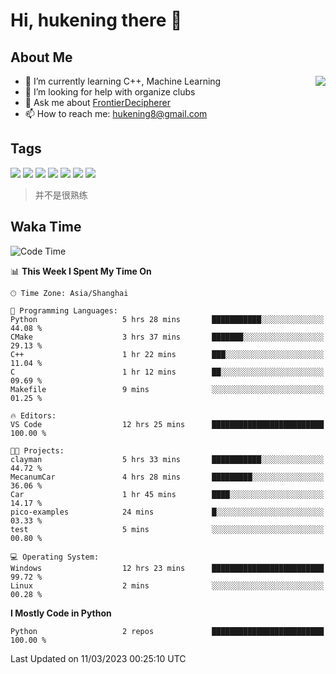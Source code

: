 # Hi, hukening there 👋

## About Me

<a href="#">
  <img align="right" src="https://github-readme-stats-git-masterrstaa-rickstaa.vercel.app/api?username=Tokyo469&count_private=true&show_icons=true&bg_color=15,f2f7fd,E0EAFC" />
</a>

- 🌱 I’m currently learning C++, Machine Learning
- 🤔 I’m looking for help with organize clubs
- 💬 Ask me about [FrontierDecipherer](https://github.com/FrontierDecipherer)
- 📫 How to reach me: hukening8@gmail.com

## Tags

![](https://img.shields.io/badge/-Python-3e74a2?style=flat-square&logo=Python&logoColor=fff)
![](https://img.shields.io/badge/-C++-00579c?style=flat-square&logo=cplusplus&logoColor=fff)
![](https://img.shields.io/badge/-Node.js-339933?style=flat-square&logo=Node.js&logoColor=fff)
![](https://img.shields.io/badge/-React-2d98ce?style=flat-square&logo=React&logoColor=fff)
![](https://img.shields.io/badge/-Linux-000000?style=flat-square&logo=Linux&logoColor=fff)
![](https://img.shields.io/badge/-MySQL-4479A1?style=flat-square&logo=MySQL&logoColor=fff)
![](https://img.shields.io/badge/-MongoDB-47A248?style=flat-square&logo=MongoDB&logoColor=fff)

> 并不是很熟练

## Waka Time

<!--START_SECTION:waka-->
![Code Time](http://img.shields.io/badge/Code%20Time-172%20hrs%2043%20mins-blue)

📊 **This Week I Spent My Time On** 

```text
🕑︎ Time Zone: Asia/Shanghai

💬 Programming Languages: 
Python                   5 hrs 28 mins       ███████████░░░░░░░░░░░░░░   44.08 % 
CMake                    3 hrs 37 mins       ███████░░░░░░░░░░░░░░░░░░   29.13 % 
C++                      1 hr 22 mins        ███░░░░░░░░░░░░░░░░░░░░░░   11.04 % 
C                        1 hr 12 mins        ██░░░░░░░░░░░░░░░░░░░░░░░   09.69 % 
Makefile                 9 mins              ░░░░░░░░░░░░░░░░░░░░░░░░░   01.25 % 

🔥 Editors: 
VS Code                  12 hrs 25 mins      █████████████████████████   100.00 % 

🐱‍💻 Projects: 
clayman                  5 hrs 33 mins       ███████████░░░░░░░░░░░░░░   44.72 % 
MecanumCar               4 hrs 28 mins       █████████░░░░░░░░░░░░░░░░   36.06 % 
Car                      1 hr 45 mins        ████░░░░░░░░░░░░░░░░░░░░░   14.17 % 
pico-examples            24 mins             █░░░░░░░░░░░░░░░░░░░░░░░░   03.33 % 
test                     5 mins              ░░░░░░░░░░░░░░░░░░░░░░░░░   00.80 % 

💻 Operating System: 
Windows                  12 hrs 23 mins      █████████████████████████   99.72 % 
Linux                    2 mins              ░░░░░░░░░░░░░░░░░░░░░░░░░   00.28 % 
```

**I Mostly Code in Python** 

```text
Python                   2 repos             █████████████████████████   100.00 % 
```




 Last Updated on 11/03/2023 00:25:10 UTC
<!--END_SECTION:waka-->
